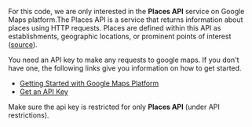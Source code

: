 For this code, we are only interested in the **Places API** service on Google Maps platform.The Places API is a service that returns information about places using HTTP requests. Places are defined within this API as establishments, geographic locations, or prominent points of interest ([source](https://developers.google.com/places/web-service/overview)).

You need an API key to make any requests to google maps. If you don't have one, the following links give you information on how to get started. 

- [Getting Started with Google Maps Platform](https://developers.google.com/maps/gmp-get-started)
- [Get an API Key](https://developers.google.com/places/web-service/get-api-key)

Make sure the api key is restricted for only **Places API** (under API restrictions).